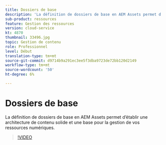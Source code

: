 ```yaml
---
title: Dossiers de base
description: 'La définition de dossiers de base en AEM Assets permet d’établir une architecture de contenu solide et une base pour la gestion de vos ressources numériques. '
sub-product: ressources
feature: Gestion des ressources
version: cloud-service
kt: 4870
thumbnail: 33496.jpg
topic: Gestion de contenu
role: Professionnel
level: Début
translation-type: tm+mt
source-git-commit: d9714b9a291ec3ee5f3dba9723de72bb120d2149
workflow-type: tm+mt
source-wordcount: '50'
ht-degree: 6%

---
```



# Dossiers de base

La définition de dossiers de base en AEM Assets permet d’établir une architecture de contenu solide et une base pour la gestion de vos ressources numériques.

>[!VIDEO](https://video.tv.adobe.com/v/33496/?quality=12&learn=on&hidetitle=true)
